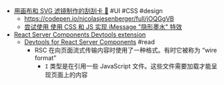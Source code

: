 - [用画布和 SVG 滤镜制作的刮刮卡 🎁](https://twitter.com/njesenberger/status/1683502887001808896) #UI #CSS #design
	- https://codepen.io/nicolasjesenberger/full/jOQGgVB
	- [尝试使用 使用 CSS 和 JS 实现 iMessage "隐形墨水" 特效](https://twitter.com/artur_bien/status/1692226330790670603)
- [React Server Components Devtools extension](https://twitter.com/alvarlagerlof/status/1692998609501864167)
	- [Devtools for React Server Components](https://www.alvar.dev/blog/creating-devtools-for-react-server-components) #read
		- RSC 在向页面流式传输内容时使用了一种格式。有时它被称为 “wire format”
			- `I` 类型是在引用一些 JavaScript 文件。这些文件需要加载才能呈现页面上的内容